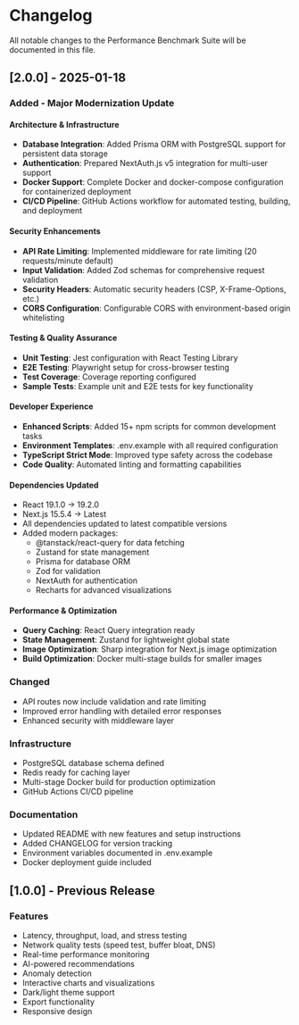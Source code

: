 # Changelog

All notable changes to the Performance Benchmark Suite will be documented in this file.

## [2.0.0] - 2025-01-18

### Added - Major Modernization Update

#### Architecture & Infrastructure
- **Database Integration**: Added Prisma ORM with PostgreSQL support for persistent data storage
- **Authentication**: Prepared NextAuth.js v5 integration for multi-user support
- **Docker Support**: Complete Docker and docker-compose configuration for containerized deployment
- **CI/CD Pipeline**: GitHub Actions workflow for automated testing, building, and deployment

#### Security Enhancements
- **API Rate Limiting**: Implemented middleware for rate limiting (20 requests/minute default)
- **Input Validation**: Added Zod schemas for comprehensive request validation
- **Security Headers**: Automatic security headers (CSP, X-Frame-Options, etc.)
- **CORS Configuration**: Configurable CORS with environment-based origin whitelisting

#### Testing & Quality Assurance
- **Unit Testing**: Jest configuration with React Testing Library
- **E2E Testing**: Playwright setup for cross-browser testing
- **Test Coverage**: Coverage reporting configured
- **Sample Tests**: Example unit and E2E tests for key functionality

#### Developer Experience
- **Enhanced Scripts**: Added 15+ npm scripts for common development tasks
- **Environment Templates**: .env.example with all required configuration
- **TypeScript Strict Mode**: Improved type safety across the codebase
- **Code Quality**: Automated linting and formatting capabilities

#### Dependencies Updated
- React 19.1.0 → 19.2.0
- Next.js 15.5.4 → Latest
- All dependencies updated to latest compatible versions
- Added modern packages:
  - @tanstack/react-query for data fetching
  - Zustand for state management
  - Prisma for database ORM
  - Zod for validation
  - NextAuth for authentication
  - Recharts for advanced visualizations

#### Performance & Optimization
- **Query Caching**: React Query integration ready
- **State Management**: Zustand for lightweight global state
- **Image Optimization**: Sharp integration for Next.js image optimization
- **Build Optimization**: Docker multi-stage builds for smaller images

### Changed
- API routes now include validation and rate limiting
- Improved error handling with detailed error responses
- Enhanced security with middleware layer

### Infrastructure
- PostgreSQL database schema defined
- Redis ready for caching layer
- Multi-stage Docker build for production optimization
- GitHub Actions CI/CD pipeline

### Documentation
- Updated README with new features and setup instructions
- Added CHANGELOG for version tracking
- Environment variables documented in .env.example
- Docker deployment guide included

## [1.0.0] - Previous Release

### Features
- Latency, throughput, load, and stress testing
- Network quality tests (speed test, buffer bloat, DNS)
- Real-time performance monitoring
- AI-powered recommendations
- Anomaly detection
- Interactive charts and visualizations
- Dark/light theme support
- Export functionality
- Responsive design
